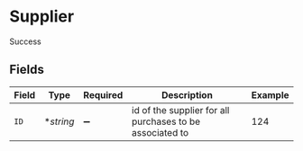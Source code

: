 # Supplier

Success


## Fields

| Field                                                    | Type                                                     | Required                                                 | Description                                              | Example                                                  |
| -------------------------------------------------------- | -------------------------------------------------------- | -------------------------------------------------------- | -------------------------------------------------------- | -------------------------------------------------------- |
| `ID`                                                     | **string*                                                | :heavy_minus_sign:                                       | id of the supplier for all purchases to be associated to | 124                                                      |